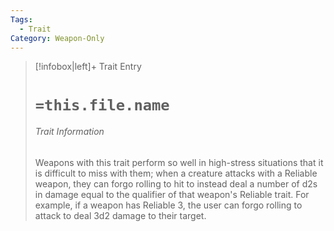 ```yaml
---
Tags:
  - Trait
Category: Weapon-Only
---
```

> [!infobox|left]+ Trait Entry
> # `=this.file.name`
> ###### Trait Information
> Weapons with this trait perform so well in high-stress situations that it is difficult to miss with them; when a creature attacks with a Reliable weapon, they can forgo rolling to hit to instead deal a number of d2s in damage equal to the qualifier of that weapon's Reliable trait. For example, if a weapon has Reliable 3, the user can forgo rolling to attack to deal 3d2 damage to their target. 